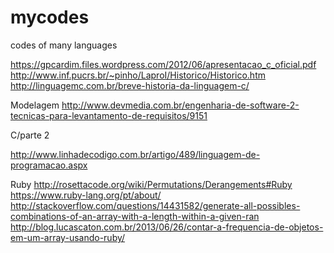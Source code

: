 # mycodes
codes of many languages

https://gpcardim.files.wordpress.com/2012/06/apresentacao_c_oficial.pdf
http://www.inf.pucrs.br/~pinho/LaproI/Historico/Historico.htm
http://linguagemc.com.br/breve-historia-da-linguagem-c/

Modelagem
http://www.devmedia.com.br/engenharia-de-software-2-tecnicas-para-levantamento-de-requisitos/9151

C/parte 2

http://www.linhadecodigo.com.br/artigo/489/linguagem-de-programacao.aspx

Ruby
http://rosettacode.org/wiki/Permutations/Derangements#Ruby
https://www.ruby-lang.org/pt/about/
http://stackoverflow.com/questions/14431582/generate-all-possibles-combinations-of-an-array-with-a-length-within-a-given-ran
http://blog.lucascaton.com.br/2013/06/26/contar-a-frequencia-de-objetos-em-um-array-usando-ruby/
